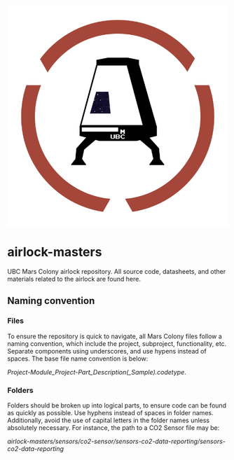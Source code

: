 
![UBCMC Logo](artwork/ubcmc-logo-transparent.png)

# airlock-masters
UBC Mars Colony airlock repository. All source code, datasheets, and other materials related to the airlock are found here.

## Naming convention

### Files
To ensure the repository is quick to navigate, all Mars Colony files follow a naming convention, which include the project, subproject, functionality, etc. Separate components using underscores, and use hypens instead of spaces. The base file name convention is below:

*Project-Module_Project-Part_Description(_Sample).codetype*.

### Folders
Folders should be broken up into logical parts, to ensure code can be found as quickly as possible. Use hyphens instead of spaces in folder names. Additionally, avoid the use of capital letters in the folder names unless absolutely necessary. For instance, the path to a CO2 Sensor file may be:

*airlock-masters/sensors/co2-sensor/sensors-co2-data-reporting/sensors-co2-data-reporting*
